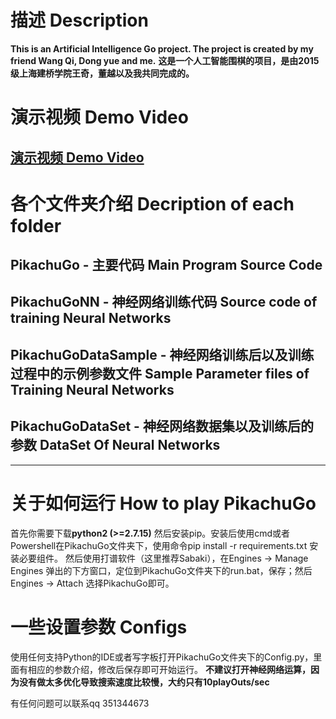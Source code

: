 # 描述 Description
**This is an Artificial Intelligence Go project. The project is created by my friend Wang Qi, Dong yue and me.**
**这是一个人工智能围棋的项目，是由2015级上海建桥学院王奇，董越以及我共同完成的。**
# 演示视频 Demo Video
<a href="https://www.bilibili.com/video/BV1wb41177ah" target="_blank">演示视频 Demo Video</a>
---
# 各个文件夹介绍 Decription of each folder
## PikachuGo - 主要代码 Main Program Source Code
## PikachuGoNN - 神经网络训练代码 Source code of training Neural Networks
## PikachuGoDataSample - 神经网络训练后以及训练过程中的示例参数文件 Sample Parameter files of Training Neural Networks
## PikachuGoDataSet - 神经网络数据集以及训练后的参数 DataSet Of Neural Networks
---
# 关于如何运行 How to play PikachuGo
首先你需要下载**python2 (>=2.7.15)** 然后安装pip。安装后使用cmd或者Powershell在PikachuGo文件夹下，使用命令pip install -r requirements.txt 安装必要组件。
然后使用打谱软件（这里推荐Sabaki），在Engines -> Manage Engines 弹出的下方窗口，定位到PikachuGo文件夹下的run.bat，保存；然后Engines -> Attach 选择PikachuGo即可。

# 一些设置参数 Configs
使用任何支持Python的IDE或者写字板打开PikachuGo文件夹下的Config.py，里面有相应的参数介绍，修改后保存即可开始运行。
**不建议打开神经网络运算，因为没有做太多优化导致搜索速度比较慢，大约只有10playOuts/sec**

有任何问题可以联系qq 351344673






